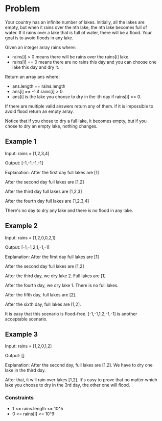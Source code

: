 # Problem

Your country has an infinite number of lakes. Initially, all the lakes are empty, but when it rains over the nth lake, the nth lake becomes full of water. If it rains over a lake that is full of water, there will be a flood. Your goal is to avoid floods in any lake.

Given an integer array rains where:

- rains[i] > 0 means there will be rains over the rains[i] lake.
- rains[i] == 0 means there are no rains this day and you can choose one lake this day and dry it.

Return an array ans where:

- ans.length == rains.length
- ans[i] == -1 if rains[i] > 0.
- ans[i] is the lake you choose to dry in the ith day if rains[i] == 0.

If there are multiple valid answers return any of them. If it is impossible to avoid flood return an empty array.

Notice that if you chose to dry a full lake, it becomes empty, but if you chose to dry an empty lake, nothing changes.
  
## Example 1

Input: rains = [1,2,3,4]

Output: [-1,-1,-1,-1]

Explanation: After the first day full lakes are [1]

After the second day full lakes are [1,2]

After the third day full lakes are [1,2,3]

After the fourth day full lakes are [1,2,3,4]

There's no day to dry any lake and there is no flood in any lake.

## Example 2

Input: rains = [1,2,0,0,2,1]

Output: [-1,-1,2,1,-1,-1]

Explanation: After the first day full lakes are [1]

After the second day full lakes are [1,2]

After the third day, we dry lake 2. Full lakes are [1]

After the fourth day, we dry lake 1. There is no full lakes.

After the fifth day, full lakes are [2].

After the sixth day, full lakes are [1,2].

It is easy that this scenario is flood-free. [-1,-1,1,2,-1,-1] is another acceptable scenario.

## Example 3

Input: rains = [1,2,0,1,2]

Output: []

Explanation: After the second day, full lakes are  [1,2]. We have to dry one lake in the third day.

After that, it will rain over lakes [1,2]. It's easy to prove that no matter which lake you choose to dry in the 3rd day, the other one will flood.
 
### Constraints

- 1 <= rains.length <= 10^5
- 0 <= rains[i] <= 10^9
